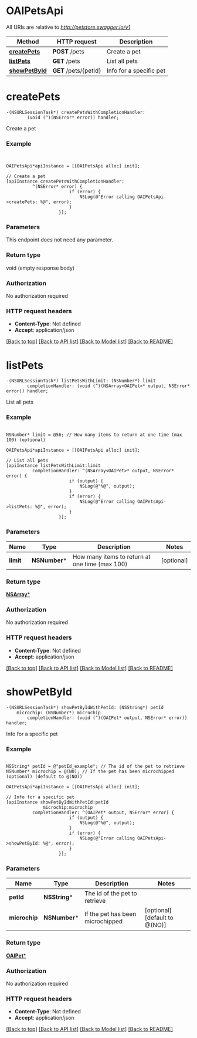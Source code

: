 # OAIPetsApi

All URIs are relative to *http://petstore.swagger.io/v1*

Method | HTTP request | Description
------------- | ------------- | -------------
[**createPets**](OAIPetsApi.md#createpets) | **POST** /pets | Create a pet
[**listPets**](OAIPetsApi.md#listpets) | **GET** /pets | List all pets
[**showPetById**](OAIPetsApi.md#showpetbyid) | **GET** /pets/{petId} | Info for a specific pet


# **createPets**
```objc
-(NSURLSessionTask*) createPetsWithCompletionHandler: 
        (void (^)(NSError* error)) handler;
```

Create a pet

### Example 
```objc


OAIPetsApi*apiInstance = [[OAIPetsApi alloc] init];

// Create a pet
[apiInstance createPetsWithCompletionHandler: 
          ^(NSError* error) {
                        if (error) {
                            NSLog(@"Error calling OAIPetsApi->createPets: %@", error);
                        }
                    }];
```

### Parameters
This endpoint does not need any parameter.

### Return type

void (empty response body)

### Authorization

No authorization required

### HTTP request headers

 - **Content-Type**: Not defined
 - **Accept**: application/json

[[Back to top]](#) [[Back to API list]](../README.md#documentation-for-api-endpoints) [[Back to Model list]](../README.md#documentation-for-models) [[Back to README]](../README.md)

# **listPets**
```objc
-(NSURLSessionTask*) listPetsWithLimit: (NSNumber*) limit
        completionHandler: (void (^)(NSArray<OAIPet>* output, NSError* error)) handler;
```

List all pets

### Example 
```objc

NSNumber* limit = @56; // How many items to return at one time (max 100) (optional)

OAIPetsApi*apiInstance = [[OAIPetsApi alloc] init];

// List all pets
[apiInstance listPetsWithLimit:limit
          completionHandler: ^(NSArray<OAIPet>* output, NSError* error) {
                        if (output) {
                            NSLog(@"%@", output);
                        }
                        if (error) {
                            NSLog(@"Error calling OAIPetsApi->listPets: %@", error);
                        }
                    }];
```

### Parameters

Name | Type | Description  | Notes
------------- | ------------- | ------------- | -------------
 **limit** | **NSNumber***| How many items to return at one time (max 100) | [optional] 

### Return type

[**NSArray<OAIPet>***](OAIPet.md)

### Authorization

No authorization required

### HTTP request headers

 - **Content-Type**: Not defined
 - **Accept**: application/json

[[Back to top]](#) [[Back to API list]](../README.md#documentation-for-api-endpoints) [[Back to Model list]](../README.md#documentation-for-models) [[Back to README]](../README.md)

# **showPetById**
```objc
-(NSURLSessionTask*) showPetByIdWithPetId: (NSString*) petId
    microchip: (NSNumber*) microchip
        completionHandler: (void (^)(OAIPet* output, NSError* error)) handler;
```

Info for a specific pet

### Example 
```objc

NSString* petId = @"petId_example"; // The id of the pet to retrieve
NSNumber* microchip = @(NO); // If the pet has been microchipped (optional) (default to @(NO))

OAIPetsApi*apiInstance = [[OAIPetsApi alloc] init];

// Info for a specific pet
[apiInstance showPetByIdWithPetId:petId
              microchip:microchip
          completionHandler: ^(OAIPet* output, NSError* error) {
                        if (output) {
                            NSLog(@"%@", output);
                        }
                        if (error) {
                            NSLog(@"Error calling OAIPetsApi->showPetById: %@", error);
                        }
                    }];
```

### Parameters

Name | Type | Description  | Notes
------------- | ------------- | ------------- | -------------
 **petId** | **NSString***| The id of the pet to retrieve | 
 **microchip** | **NSNumber***| If the pet has been microchipped | [optional] [default to @(NO)]

### Return type

[**OAIPet***](OAIPet.md)

### Authorization

No authorization required

### HTTP request headers

 - **Content-Type**: Not defined
 - **Accept**: application/json

[[Back to top]](#) [[Back to API list]](../README.md#documentation-for-api-endpoints) [[Back to Model list]](../README.md#documentation-for-models) [[Back to README]](../README.md)

